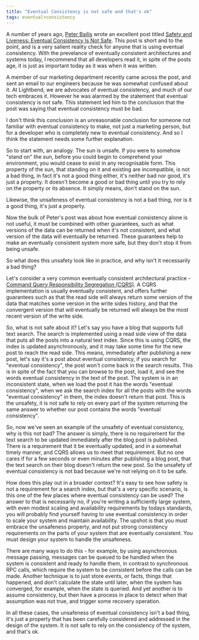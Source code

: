 ```yaml
---
title: "Eventual Consistency is not safe and that's ok"
tags: eventual+consistency
---
```


A number of years ago, [Peter Bailis](http://www.bailis.org/) wrote an excellent post titled [Safety and Liveness: Eventual Consistency Is Not Safe](http://www.bailis.org/blog/safety-and-liveness-eventual-consistency-is-not-safe/). This post is short and to the point, and is a very salient reality check for anyone that is using eventual consistency. With the prevelance of eventually consistent architectures and systems today, I recommend that all developers read it, in spite of the posts age, it is just as important today as it was when it was written.

A member of our marketing department recently came across the post, and sent an email to our engineers because he was somewhat confused about it.  At Lightbend, we are advocates of eventual consistency, and much of our tech embraces it.  However he was alarmed by the statement that eventual consistency is not safe.  This statement led him to the conclusion that the post was saying that eventual consistency must be bad.

I don't think this conclusion is an unreasonable conclusion for someone not familiar with eventual consistency to make, not just a marketing person, but for a developer who is completely new to eventual consistency.  And so I think the statement needs some further explanation.

So to start with, an analogy.  The sun is unsafe.  If you were to somehow "stand on" the sun, before you could begin to comprehend your environment, you would cease to exist in any recognisable form.  This property of the sun, that standing on it and existing are incompatible, is not a bad thing, in fact it's not a good thing either, it's neither bad nor good, it's just a property.  It doesn't become a good or bad thing until you try to rely on the property or its absence.  It simply means, don't stand on the sun.

Likewise, the unsafeness of eventual consistency is not a bad thing, nor is it a good thing, it's just a property.

Now the bulk of Peter's post was about how eventual consistency alone is not useful, it must be combined with other guarantees, such as what versions of the data can be returned when it's not consistent, and what version of the data will eventually be returned.  These guarantees help to make an eventually consistent system more safe, but they don't stop it from being unsafe.

So what does this unsafety look like in practice, and why isn't it necessarily a bad thing?

Let's consider a very common eventually consistent architectural practice - [Command Query Responsibility Segregation (CQRS)](http://martinfowler.com/bliki/CQRS.html).  A CQRS implementation is usually eventually consistent, and offers further guarantees such as that the read side will always return some version of the data that matches some version in the write sides history, and that the convergent version that will eventually be returned will always be the most recent version of the write side.

So, what is not safe about it?  Let's say you have a blog that supports full text search.  The search is implemented using a read side view of the data that puts all the posts into a natural text index.  Since this is using CQRS, the index is updated asynchronously, and it may take some time for the new post to reach the read side.  This means, immediately after publishing a new post, let's say it's a post about eventual consistency, if you search for "eventual consistency", the post won't come back in the search results.  This is in spite of the fact that you can browse to the post, load it, and see the words eventual consistency in the text of the post.  The system is in an inconsistent state, when we load the post it has the words "eventual consistency", when we ask the search index for all the posts with the words "eventual consistency" in them, the index doesn't return that post.  This is the unsafety, it is not safe to rely on every part of the system returning the same answer to whether our post contains the words "eventual consistency".

So, now we've seen an example of the unsafety of eventual consistency, why is this not bad?  The answer is simply, there is no requirement for the text search to be updated immediately after the blog post is published.  There is a requirement that it be eventually updated, and in a somewhat timely manner, and CQRS allows us to meet that requirement.  But no one cares if for a few seconds or even minutes after publishing a blog post, that the text search on their blog doesn't return the new post.  So the unsafety of eventual consistency is not bad because we're not relying on it to be safe.

How does this play out in a broader context?  It's easy to see how safety is not a requirement for a search index, but that's a very specific scenario, is this one of the few places where eventual consistency can be used?  The answer to that is necessarily no, if you're writing a sufficiently large system, with even modest scaling and availability requirements by todays standards, you will probably find yourself having to use eventual consistency in order to scale your system and maintain availability.  The upshot is that you must embrace the unsafeness property, and not put strong consistency requirements on the parts of your system that are eventually consistent.  You must design your system to handle the unsafeness.

There are many ways to do this - for example, by using asynchronous message passing, messages can be queued to be handled when the system is consistent and ready to handle them, in contrast to synchronous RPC calls, which require the system to be consistent before the calls can be made.  Another technique is to just store events, or facts, things that happened, and don't calculate the state until later, when the system has converged, for example, when the state is queried.  And yet another is to assume consistency, but then have a process in place to detect when that assumption was not true, and trigger some recovery operation.

In all these cases, the unsafeness of eventual consistency isn't a bad thing, it's just a property that has been carefully considered and addressed in the design of the system.  It is not safe to rely on the consistency of the system, and that's ok.
